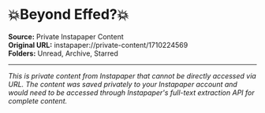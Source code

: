# 💥Beyond Effed?💥

**Source:** Private Instapaper Content  
**Original URL:** instapaper://private-content/1710224569  
**Folders:** Unread, Archive, Starred  

---

*This is private content from Instapaper that cannot be directly accessed via URL. The content was saved privately to your Instapaper account and would need to be accessed through Instapaper's full-text extraction API for complete content.*